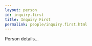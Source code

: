 ```yaml
---
layout: person
id: inquiry.first
title: Inquiry First
permalink: people/inquiry.first.html
---
```


Person details...